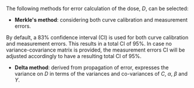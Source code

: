 The following methods for error calculation of the dose, $D$, can be selected:

- **Merkle's method**: considering both curve calibration and measurement errors.

 By default, a 83% confidence interval (CI) is used for both curve calibration and measurement errors. This results in a total CI of 95%.
In case no variance-covariance matrix is provided, the measurement errors CI will be adjusted accordingly to have a resulting total CI of 95%.

- **Delta method**: derived from propagation of error, expresses the variance on $D$ in terms of the variances and co-variances of $C$, $\alpha$, $\beta$ and $Y$.
